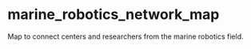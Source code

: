 # marine_robotics_network_map
Map to connect centers and researchers from the marine robotics field.
